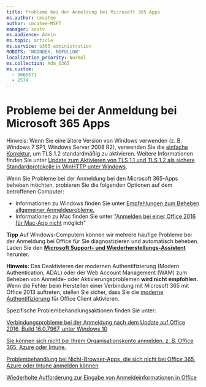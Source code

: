 ```yaml
---
title: Probleme bei der Anmeldung bei Microsoft 365 Apps
ms.author: cmcatee
author: cmcatee-MSFT
manager: scotv
ms.audience: Admin
ms.topic: article
ms.service: o365-administration
ROBOTS: 'NOINDEX, NOFOLLOW'
localization_priority: Normal
ms.collection: Adm_O365
ms.custom:
  - 9000571
  - 2574
---
```


# <a name="issues-signing-into-microsoft-365-apps"></a>Probleme bei der Anmeldung bei Microsoft 365 Apps

Hinweis: Wenn Sie eine ältere Version von Windows verwenden (z. B. Windows 7 SP1, Windows Server 2008 R2), verwenden Sie die [einfache Korrektur,](https://download.microsoft.com/download/0/6/5/0658B1A7-6D2E-474F-BC2C-D69E5B9E9A68/MicrosoftEasyFix51044.msi) um TLS 1.2 standardmäßig zu aktivieren. Weitere Informationen finden Sie unter [Update zum Aktivieren von TLS 1.1 und TLS 1.2 als sichere Standardprotokolle in WinHTTP unter Windows](https://support.microsoft.com/topic/update-to-enable-tls-1-1-and-tls-1-2-as-default-secure-protocols-in-winhttp-in-windows-c4bd73d2-31d7-761e-0178-11268bb10392).

Wenn Sie Probleme bei der Anmeldung bei den Microsoft 365-Apps beheben möchten, probieren Sie die folgenden Optionen auf dem betroffenen Computer:  

- Informationen zu Windows finden Sie unter [Empfehlungen zum Beheben allgemeiner Anmeldeprobleme.](https://docs.microsoft.com/office365/troubleshoot/administration/disabling-adal-wam-not-recommended#recommendations-on-resolving-common-sign-in-issues)
- Informationen zu Mac finden Sie unter ["Anmelden bei einer Office 2016 für Mac-App nicht](https://docs.microsoft.com/office365/troubleshoot/authentication/sign-in-to-office-2016-for-mac-fail) möglich"

**Tipp** Auf Windows-Computern können wir mehrere häufige Probleme bei der Anmeldung bei Office für Sie diagnostizieren und automatisch beheben. Laden Sie den **[Microsoft Support- und Wiederherstellungs-Assistent](https://aka.ms/SaRA-OfficeSignInScenario)** herunter.

**Hinweis:** Das Deaktivieren der modernen Authentifizierung (Modern Authentication, ADAL) oder der Web Account Management (WAM) zum Beheben von Anmelde- oder Aktivierungsproblemen **wird nicht empfohlen.** Wenn die Fehler beim Herstellen einer Verbindung mit Microsoft 365 mit Office 2013 auftreten, stellen Sie sicher, dass Sie die [moderne Authentifizierung](https://docs.microsoft.com/microsoft-365/admin/security-and-compliance/enable-modern-authentication) für Office Client aktivieren.

Spezifische Problembehandlungsaktionen finden Sie unter:

[Verbindungsprobleme bei der Anmeldung nach dem Update auf Office 2016, Build 16.0.7967, unter Windows 10](https://docs.microsoft.com/office365/troubleshoot/administration/connection-issue-when-sign-in-office-2016)  

[Sie können sich nicht bei Ihrem Organisationskonto anmelden, z. B. Office 365, Azure oder Intune.](https://docs.microsoft.com/office365/troubleshoot/authentication/sign-in-to-office-365-azure-intune)

[Problembehandlung bei Nicht-Browser-Apps, die sich nicht bei Office 365, Azure oder Intune anmelden können](https://support.office.com/article/how-to-troubleshoot-non-browser-apps-that-can-t-sign-in-to-office-365-azure-or-intune-3ba1b268-66f6-462c-b0e5-070f5c2603c1?ui=en-US&rs=en-US&ad=US)

[Wiederholte Aufforderung zur Eingabe von Anmeldeinformationen in Office](https://docs.microsoft.com/office365/troubleshoot/authentication/access-denied-when-connect-to-office-365)
